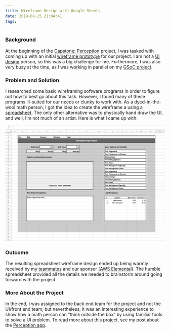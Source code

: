 ```yaml
---
title: Wireframe Design with Google Sheets
date: 2019-08-15 21:04:41
tags:
---
```

### Background
At the beginning of the [Capstone: Perception](/2019/12/12/Capstone-Perception-CEA-608-Closed-Captioning-Encoder/) project, I was tasked with coming up with an initial [wireframe prototype](https://en.wikipedia.org/wiki/Website_wireframe) for our project. I am not a [UI design](https://en.wikipedia.org/wiki/User_interface_design) person, so this was a big challenge for me. Furthermore, I was also very busy at the time, as I was working in parallel on my [GSoC project](/2019/09/05/GSoC-2019-CGAL-Shape-Regularization/). 

### Problem and Solution
I researched some basic wireframing software programs in order to figure out how to best go about this task. However, I found many of these programs ill-suited for our needs or clunky to work with. As a dyed-in-the-wool math person, I got the idea to create the wireframe a using a [spreadsheet](https://en.wikipedia.org/wiki/Spreadsheet). The only other alternative was to physically hand draw the UI, and well, I’m not much of an artist. Here is what I came up with:

![](/images/wireframe1.png)

### Outcome
The resulting spreadsheet wireframe design ended up being warmly received by my [teammates](https://github.com/capstone-team-a/Perception#contributors) and our sponsor ([AWS Elemental](https://www.elemental.com/)). The humble spreadsheet provided all the details we needed to brainstorm around going forward with the project. 

### More About the Project
In the end, I was assigned to the back end team for the project and not the UI/front end team, but nevertheless, it was an interesting experience to show how a math person can “think outside the box” by using familiar tools to solve a UI problem. To read more about this project, see my post about the [Perception app](/2019/12/12/Capstone-Perception-CEA-608-Closed-Captioning-Encoder/).